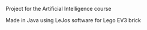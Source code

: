 Project for the Artificial Intelligence course

Made in Java using LeJos software for Lego EV3 brick
